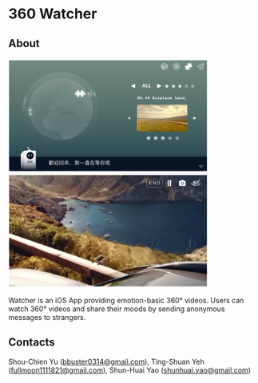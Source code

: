 # 360 Watcher
## About
<img src="https://github.com/shunhuaiyao/iOS-360Watcher/blob/master/explorepage_screenshot.png" width="400"><img src="https://github.com/shunhuaiyao/iOS-360Watcher/blob/master/360view_screenshot.png" width="400">

Watcher is an iOS App providing emotion-basic 360° videos. Users can watch 360° videos and share their moods by sending anonymous messages to strangers.
## Contacts
Shou-Chien Yu (bbuster0314@gmail.com), Ting-Shuan Yeh (fullmoon1111821@gmail.com), Shun-Huai Yao (shunhuai.yao@gmail.com)
